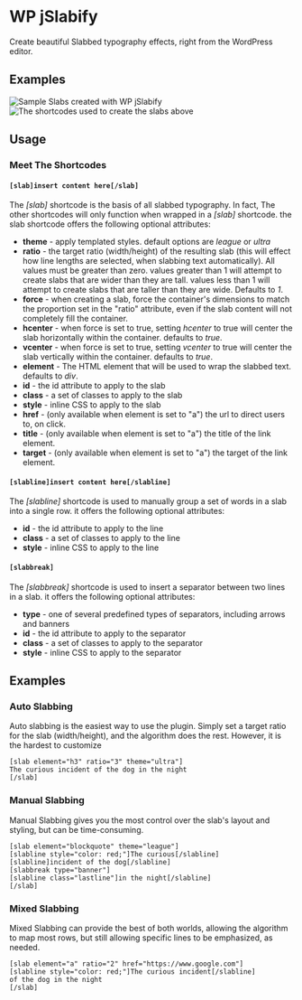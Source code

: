 # WP jSlabify
Create beautiful Slabbed typography effects, right from the WordPress editor.

## Examples
![Sample Slabs created with WP jSlabify](https://i.imgur.com/VWx382O.png "Examples")
![The shortcodes used to create the slabs above](https://i.imgur.com/e3Nd2Hc.png "Example Code")


## Usage
### Meet The Shortcodes

#### `[slab]insert content here[/slab]`
The *[slab]* shortcode is the basis of all slabbed typography. In fact, The other shortcodes will only function when wrapped in a *[slab]* shortcode. the slab shortcode offers the following optional attributes:

* **theme** - apply templated styles. default options are *league* or *ultra*
* **ratio** - the target ratio (width/height) of the resulting slab (this will effect how line lengths are selected, when slabbing text automatically). All values must be greater than zero. values greater than 1 will attempt to create slabs that are wider than they are tall. values less than 1 will attempt to create slabs that are taller than they are wide. Defaults to *1*.
* **force** - when creating a slab, force the container's dimensions to match the proportion set in the "ratio" attribute, even if the slab content will not completely fill the container.
* **hcenter** - when force is set to true, setting *hcenter* to true will center the slab horizontally within the container. defaults to *true*.
* **vcenter** - when force is set to true, setting *vcenter* to true will center the slab vertically within the container. defaults to *true*.
* **element** - The HTML element that will be used to wrap the slabbed text. defaults to *div*.
* **id** - the id attribute to apply to the slab
* **class** - a set of classes to apply to the slab
* **style** - inline CSS to apply to the slab
* **href** - (only available when element is set to "a") the url to direct users to, on click.
* **title** - (only available when element is set to "a") the title of the link element.
* **target** - (only available when element is set to "a") the target of the link element.

#### `[slabline]insert content here[/slabline]`
The *[slabline]* shortcode is used to manually group a set of words in a slab into a single row. it offers the following optional attributes:

* **id** - the id attribute to apply to the line
* **class** - a set of classes to apply to the line
* **style** - inline CSS to apply to the line

#### `[slabbreak]`
The *[slabbreak]* shortcode is used to insert a separator between two lines in a slab. it offers the following optional attributes:

* **type** - one of several predefined types of separators, including arrows and banners
* **id** - the id attribute to apply to the separator
* **class** - a set of classes to apply to the separator
* **style** - inline CSS to apply to the separator

## Examples
### Auto Slabbing
Auto slabbing is the easiest way to use the plugin. Simply set a target ratio for the slab (width/height), and the algorithm does the rest. However, it is the hardest to customize
```
[slab element="h3" ratio="3" theme="ultra"]
The curious incident of the dog in the night
[/slab]
```
### Manual Slabbing
Manual Slabbing gives you the most control over the slab's layout and styling, but can be time-consuming.
```
[slab element="blockquote" theme="league"]
[slabline style="color: red;"]The curious[/slabline]
[slabline]incident of the dog[/slabline]
[slabbreak type="banner"]
[slabline class="lastline"]in the night[/slabline]
[/slab]
```

### Mixed Slabbing
Mixed Slabbing can provide the best of both worlds, allowing the algorithm to map most rows, but still allowing specific lines to be emphasized, as needed.
```
[slab element="a" ratio="2" href="https://www.google.com"]
[slabline style="color: red;"]The curious incident[/slabline]
of the dog in the night
[/slab]
```
